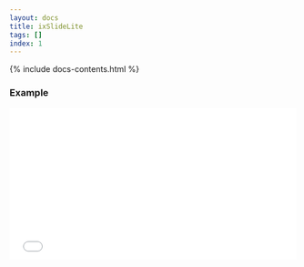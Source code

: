```yaml
---
layout: docs
title: ixSlideLite
tags: []
index: 1
---
```


{% include docs-contents.html %}

### Example
<iframe allowfullscreen="true" allowtransparency="true" frameborder="no" height="266" scrolling="no" src="//codepen.io/blaxk/embed/EKPMWK/?height=266&amp;theme-id=0&amp;default-tab=result" style="width: 100%;"></iframe>
